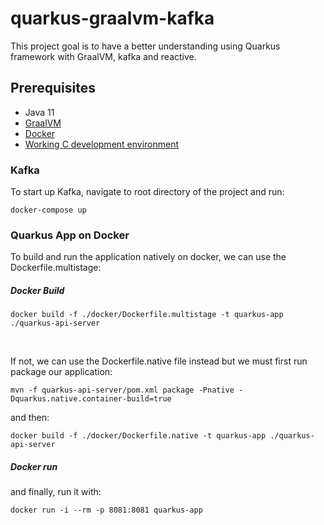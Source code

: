 # quarkus-graalvm-kafka
This project goal is to have a better understanding using Quarkus framework with GraalVM, kafka and reactive.

## Prerequisites

- Java 11
- [GraalVM](https://quarkus.io/guides/building-native-image#configuring-graalvm)
- [Docker](https://www.docker.com/products/docker-desktop)
- [Working C development environment](https://quarkus.io/guides/building-native-image#configuring-c-development)

### Kafka
To start up Kafka, navigate to root directory of the project and run:

```
docker-compose up
```

### Quarkus App on Docker
To build and run the application natively on docker, we can use the Dockerfile.multistage:

##### Docker Build

```
docker build -f ./docker/Dockerfile.multistage -t quarkus-app ./quarkus-api-server
```

<br>

If not, we can use the Dockerfile.native file instead but we must first run package our application:

```
mvn -f quarkus-api-server/pom.xml package -Pnative -Dquarkus.native.container-build=true
```

and then:

```
docker build -f ./docker/Dockerfile.native -t quarkus-app ./quarkus-api-server
```

##### Docker run
and finally, run it with:

```
docker run -i --rm -p 8081:8081 quarkus-app
```